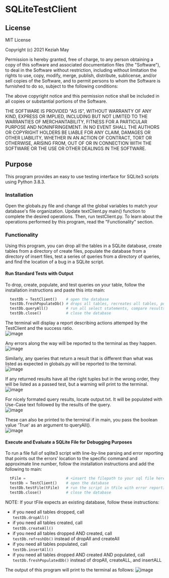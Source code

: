# SQLiteTestClient

## License
MIT License

Copyright (c) 2021 Keziah May

Permission is hereby granted, free of charge, to any person obtaining a copy
of this software and associated documentation files (the "Software"), to deal
in the Software without restriction, including without limitation the rights
to use, copy, modify, merge, publish, distribute, sublicense, and/or sell
copies of the Software, and to permit persons to whom the Software is
furnished to do so, subject to the following conditions:

The above copyright notice and this permission notice shall be included in all
copies or substantial portions of the Software.

THE SOFTWARE IS PROVIDED "AS IS", WITHOUT WARRANTY OF ANY KIND, EXPRESS OR
IMPLIED, INCLUDING BUT NOT LIMITED TO THE WARRANTIES OF MERCHANTABILITY,
FITNESS FOR A PARTICULAR PURPOSE AND NONINFRINGEMENT. IN NO EVENT SHALL THE
AUTHORS OR COPYRIGHT HOLDERS BE LIABLE FOR ANY CLAIM, DAMAGES OR OTHER
LIABILITY, WHETHER IN AN ACTION OF CONTRACT, TORT OR OTHERWISE, ARISING FROM,
OUT OF OR IN CONNECTION WITH THE SOFTWARE OR THE USE OR OTHER DEALINGS IN THE
SOFTWARE.

## Purpose
This program provides an easy to use testing interface for SQLite3 scripts using Python 3.8.3.

### Installation
Open the globals.py file and change all the global variables to match your database's file organization. Update textClient.py main() function to complete the desired operations. Then, run testClient.py. To learn about the operations performed by this program, read the "Functionality" section. 

### Functionality
Using this program, you can drop all the tables in a SQLite database, create tables from a directory of create files, populate the database from a directory of insert files, test a series of queries from a directory of queries, and find the location of a bug in a SQLite script. 

#### Run Standard Tests with Output
To drop, create, populate, and test queries on your table, follow the installation instructions and paste this into main:
```python
  testDb = TestClient()    # open the database
  testDb.freshPopulateDb() # drops all tables, recreates all tables, populates all tables
  testDb.queryAll()        # run all select statements, compare results to expected results
  testDb.close()           # close the database
```
The terminal will display a report describing actions attemped by the TestClient and the success ratio.  
![image](https://user-images.githubusercontent.com/45299665/111353491-9888d580-8642-11eb-9258-1ed14c436b26.png)

Any errors along the way will be reported to the terminal as they happen.  
![image](https://user-images.githubusercontent.com/45299665/111358181-4d24f600-8647-11eb-859c-056d250a1c31.png)

Similarly, any queries that return a result that is different than what was listed as expected in globals.py will be reported to the terminal.  
![image](https://user-images.githubusercontent.com/45299665/111354164-3e3c4480-8643-11eb-8eb1-f0733e0c3741.png)

If any returned results have all the right tuples but in the wrong order, they will be listed as a passed test, but a warning will print to the terminal.   
![image](https://user-images.githubusercontent.com/45299665/111354416-88252a80-8643-11eb-9435-bff30cc3fd85.png)

For nicely formated query results, locate output.txt. It will be populated with Use-Case text followed by the results of the query.  
![image](https://user-images.githubusercontent.com/45299665/111354728-d89c8800-8643-11eb-84d2-31b315a2c1e0.png)

These can also be printed to the terminal if in main, you pass the boolean value 'True' as an argument to queryAll().  
![image](https://user-images.githubusercontent.com/45299665/111355076-3f21a600-8644-11eb-8a2b-d50b1e55998e.png)

#### Execute and Evaluate a SQLite File for Debugging Purposes
To run a file full of sqlite3 script with line-by-line parsing and error reporting that points out the errors' location to the specific command and approximate line number, follow the installation instructions and add the following to main:
```python
  tFile =                  # <insert the filepath to your sql file here as a string>
  testDb = TestClient()    # open the database
  testDb.testFile(tFile)   # run the script in tFile with error reporting
  testDb.close()           # close the database
```
NOTE: If your tFile expects an existing database, follow these instructions:
- if you need all tables dropped, call   
```testDb.dropAll()```
- if you need all tables created, call  
```testDb.createAll()```
- if you need all tables dropped AND created, call  
```testDb.refreshDb()``` instead of dropAll and createAll
- if you need all tables populated, call  
```testDb.insertAll()```
- if you need all tables dropped AND created AND populated, call  
```testDb.freshPopulatedDb()``` instead of dropAll, createALL, and insertALL

The output of this program will print to the terminal as follows:
![image](https://user-images.githubusercontent.com/45299665/111374494-6aaf8b00-865a-11eb-88c1-8b5725fcf1f8.png)
